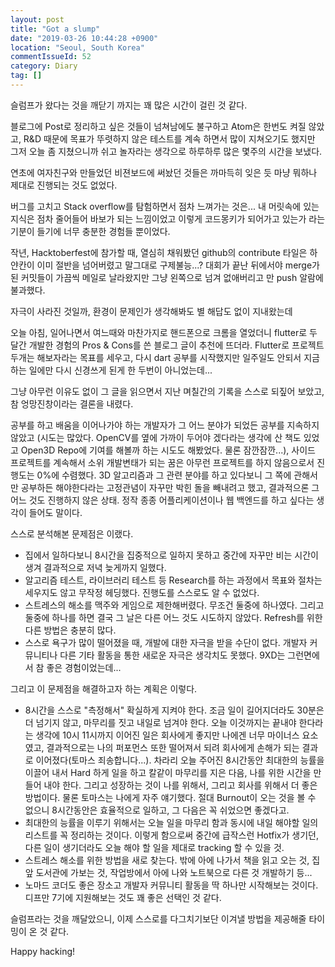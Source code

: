 ```yaml
---
layout: post
title: "Got a slump"
date: "2019-03-26 10:44:28 +0900"
location: "Seoul, South Korea"
commentIssueId: 52
category: Diary
tag: []
---
```


슬럼프가 왔다는 것을 깨닫기 까지는 꽤 많은 시간이 걸린 것 같다.<br/>

블로그에 Post로 정리하고 싶은 것들이 넘쳐남에도 불구하고 Atom은 한번도 켜질 않았고, R&D 때문에 목표가 뚜렷하지 않은 테스트를 계속 하면서 많이 지쳐오기도 했지만 그저 오늘 좀 지쳤으니까 쉬고 놀자라는 생각으로 하루하루 많은 몇주의 시간을 보냈다.<br/>

연초에 여자친구와 만들었던 비젼보드에 써놨던 것들은 까마득히 잊은 듯 마냥 뭐하나 제대로 진행되는 것도 없었다.<br/>

버그를 고치고 Stack overflow를 탐험하면서 점차 느껴가는 것은... 내 머릿속에 있는 지식은 점차 줄어들어 바보가 되는 느낌이었고 이렇게 코드몽키가 되어가고 있는가 라는 기분이 들기에 너무 충분한 경험들 뿐이었다.<br/>

작년, Hacktoberfest에 참가할 때, 열심히 채워봤던 github의 contribute 타일은 하얀칸이 이미 절반을 넘어버렸고 말그대로 구제불능...? 대회가 끝난 뒤에서야 merge가 된 커밋들이 가끔씩 메일로 날라왔지만 그냥 왼쪽으로 넘겨 없애버리고 만 push 알람에 불과했다.<br/>

자극이 사라진 것일까, 환경이 문제인가 생각해봐도 별 해답도 없이 지내왔는데<br/>

오늘 아침, 일어나면서 여느때와 마찬가지로 핸드폰으로 크롬을 열었더니 flutter로 두 달간 개발한 경험의 Pros & Cons를 쓴 블로그 글이 추천에 뜨더라. Flutter로 프로젝트 두개는 해보자라는 목표를 세우고, 다시 dart 공부를 시작했지만 일주일도 안되서 지금 하는 일에만 다시 신경쓰게 된게 한 두번이 아니었는데...<br/>

그냥 아무런 이유도 없이 그 글을 읽으면서 지난 며칠간의 기록을 스스로 되짚어 보았고, 참 엉망진창이라는 결론을 내렸다.<br/>

공부를 하고 배움을 이어나가야 하는 개발자가 그 어느 분야가 되었든 공부를 지속하지 않았고 (시도는 많았다. OpenCV를 옆에 가까이 두어야 겠다라는 생각에 산 책도 있었고 Open3D Repo에 기여를 해볼까 하는 시도도 해봤었다. 물론 잠깐잠깐...), 사이드 프로젝트를 계속해서 소위 개발변태가 되는 꿈은 아무런 프로젝트를 하지 않음으로서 진행도는 0%에 수렴했다. 3D 알고리즘과 그 관련 분야를 하고 있다보니 그 쪽에 관해서만 공부하든 해야한다라는 고정관념이 자꾸만 박힌 돌을 빼내려고 했고, 결과적으론 그 어느 것도 진행하지 않은 상태. 정작 종종 어플리케이션이나 웹 백엔드를 하고 싶다는 생각이 들어도 말이다.<br/>

스스로 분석해본 문제점은 이랬다.<br/>

- 집에서 일하다보니 8시간을 집중적으로 일하지 못하고 중간에 자꾸만 비는 시간이 생겨 결과적으로 저녁 늦게까지 일했다.
- 알고리즘 테스트, 라이브러리 테스트 등 Research를 하는 과정에서 목표와 절차는 세우지도 않고 무작정 헤딩했다. 진행도를 스스로도 알 수 없었다.
- 스트레스의 해소를 맥주와 게임으로 제한해버렸다. 무조건 둘중에 하나였다. 그리고 둘중에 하나를 하면 결국 그 날은 다른 어느 것도 시도하지 않았다. Refresh를 위한 다른 방법은 충분히 많다.
- 스스로 욕구가 많이 떨어졌을 때, 개발에 대한 자극을 받을 수단이 없다. 개발자 커뮤니티나 다른 기타 활동을 통한 새로운 자극은 생각치도 못했다. 9XD는 그런면에서 참 좋은 경험이었는데...


그리고 이 문제점을 해결하고자 하는 계획은 이렇다.<br/>

- 8시간을 스스로 "측정해서" 확실하게 지켜야 한다. 조금 일이 길어지더라도 30분은 더 넘기지 않고, 마무리를 짓고 내일로 넘겨야 한다. 오늘 이것까지는 끝내야 한다라는 생각에 10시 11시까지 이어진 일은 회사에게 좋지만 나에겐 너무 마이너스 요소였고, 결과적으로는 나의 퍼포먼스 또한 떨어져서 되려 회사에게 손해가 되는 결과로 이어졌다(토마스 죄송합니다...). 차라리 오늘 주어진 8시간동안 최대한의 능률을 이끌어 내서 Hard 하게 일을 하고 칼같이 마무리를 지은 다음, 나를 위한 시간을 만들어 내야 한다. 그리고 성장하는 것이 나를 위해서, 그리고 회사를 위해서 더 좋은 방법이다. 물론 토마스는 나에게 자주 얘기했다. 절대 Burnout이 오는 것을 볼 수 없으니 8시간동안은 효율적으로 일하고, 그 다음은 꼭 쉬었으면 좋겠다고.
- 최대한의 능률을 이루기 위해서는 오늘 일을 마무리 함과 동시에 내일 해야할 일의 리스트를 꼭 정리하는 것이다. 이렇게 함으로써 중간에 급작스런 Hotfix가 생기던, 다른 일이 생기더라도 오늘 해야 할 일을 제대로 tracking 할 수 있을 것.
- 스트레스 해소를 위한 방법을 새로 찾는다. 밖에 아에 나가서 책을 읽고 오는 것, 집 앞 도서관에 가보는 것, 작업방에서 아에 나와 노트북으로 다른 것 개발하기 등...
- 노마드 코더도 좋은 장소고 개발자 커뮤니티 활동을 딱 하나만 시작해보는 것이다. 디프만 7기에 지원해보는 것도 꽤 좋은 선택인 것 같다.

슬럼프라는 것을 깨달았으니, 이제 스스로를 다그치기보단 이겨낼 방법을 제공해줄 타이밍이 온 것 같다.

Happy hacking!
